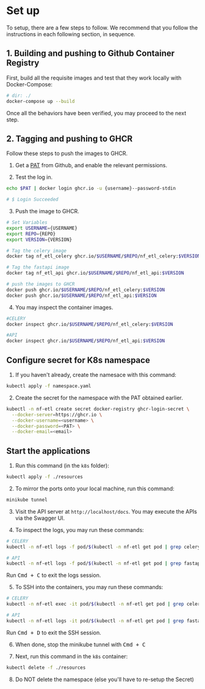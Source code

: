 # Set up

To setup, there are a few steps to follow. We recommend that you follow the instructions in each following section, in sequence.

## 1. Building and pushing to Github Container Registry

First, build all the requisite images and test that they work locally with Docker-Compose:

```sh
# dir: ./
docker-compose up --build
```

Once all the behaviors have been verified, you may proceed to the next step.

## 2. Tagging and pushing to GHCR

Follow these steps to push the images to GHCR.

1. Get a [PAT](https://github.com/settings/tokens) from Github, and enable the relevant permissions.

2. Test the log in.

```sh
echo $PAT | docker login ghcr.io -u {username}--password-stdin

# $ Login Succeeded
```

3. Push the image to GHCR.

```sh
# Set Variables
export USERNAME={USERNAME}
export REPO={REPO}
export VERSION={VERSION}

# Tag the celery image
docker tag nf_etl_celery ghcr.io/$USERNAME/$REPO/nf_etl_celery:$VERSION

# Tag the fastapi image
docker tag nf_etl_api ghcr.io/$USERNAME/$REPO/nf_etl_api:$VERSION

# push the images to GHCR
docker push ghcr.io/$USERNAME/$REPO/nf_etl_celery:$VERSION
docker push ghcr.io/$USERNAME/$REPO/nf_etl_api:$VERSION
```

4. You may inspect the container images.

```sh
#CELERY
docker inspect ghcr.io/$USERNAME/$REPO/nf_etl_celery:$VERSION

#API
docker inspect ghcr.io/$USERNAME/$REPO/nf_etl_api:$VERSION
```

## Configure secret for K8s namespace

1. If you haven't already, create the namesace with this command:

```sh
kubectl apply -f namespace.yaml
```

2. Create the secret for the namespace with the PAT obtained earlier.

```sh
kubectl -n nf-etl create secret docker-registry ghcr-login-secret \
  --docker-server=https://ghcr.io \
  --docker-username=<username> \
  --docker-password=<PAT> \
  --docker-email=<email>
```

## Start the applications

1. Run this command (in the `k8s` folder):

```sh
kubectl apply -f ./resources
```

2. To mirror the ports onto your local machine, run this command:

```sh
minikube tunnel
```

3. Visit the API server at `http://localhost/docs`. You may execute the APIs via the Swagger UI.

4. To inspect the logs, you may run these commands:

```sh
# CELERY
kubectl -n nf-etl logs -f pod/$(kubectl -n nf-etl get pod | grep celery | awk '{print $1}')

# API
kubectl -n nf-etl logs -f pod/$(kubectl -n nf-etl get pod | grep fastapi | awk '{print $1}')
```

Run <kbd>Cmd + C</kbd> to exit the logs session.

5. To SSH into the containers, you may run these commands:

```sh
# CELERY
kubectl -n nf-etl exec -it pod/$(kubectl -n nf-etl get pod | grep celery | awk '{print $1}') -- /bin/sh

# API
kubectl -n nf-etl logs -it pod/$(kubectl -n nf-etl get pod | grep fastapi | awk '{print $1}') -- /bin/sh
```

Run <kbd>Cmd + D</kbd> to exit the SSH session.

6. When done, stop the minikube tunnel with <kbd>Cmd + C</kbd>

7. Next, run this command in the `k8s` container:

```sh
kubectl delete -f ./resources
```

8. Do NOT delete the namespace (else you'll have to re-setup the Secret)
